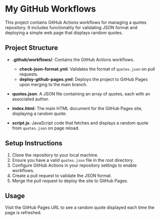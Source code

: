 # My GitHub Workflows

This project contains GitHub Actions workflows for managing a quotes repository. It includes functionality for validating JSON format and deploying a simple web page that displays random quotes.

## Project Structure

- **.github/workflows/**: Contains the GitHub Actions workflows.
  - **check-json-format.yml**: Validates the format of `quotes.json` on pull requests.
  - **deploy-github-pages.yml**: Deploys the project to GitHub Pages upon merging to the main branch.
  
- **quotes.json**: A JSON file containing an array of quotes, each with an associated author.

- **index.html**: The main HTML document for the GitHub Pages site, displaying a random quote.

- **script.js**: JavaScript code that fetches and displays a random quote from `quotes.json` on page reload.

## Setup Instructions

1. Clone the repository to your local machine.
2. Ensure you have a valid `quotes.json` file in the root directory.
3. Configure GitHub Actions in your repository settings to enable workflows.
4. Create a pull request to validate the JSON format.
5. Merge the pull request to deploy the site to GitHub Pages.

## Usage

Visit the GitHub Pages URL to see a random quote displayed each time the page is refreshed.